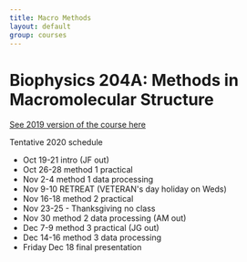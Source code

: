 ```yaml
---
title: Macro Methods
layout: default
group: courses
---
```


# Biophysics 204A: Methods in Macromolecular Structure #

[See 2019 version of the course here](/courses/methods_2019)

Tentative 2020 schedule
- Oct 19-21 intro (JF out)
- Oct 26-28  method 1 practical
- Nov 2-4 method 1 data processing
- Nov 9-10 RETREAT (VETERAN's day holiday on Weds)
- Nov 16-18 method 2 practical
- Nov 23-25 - Thanksgiving no class
- Nov 30 method 2 data processing (AM out)
- Dec 7-9 method 3 practical (JG out)
- Dec 14-16 method 3 data processing
- Friday Dec 18 final presentation
